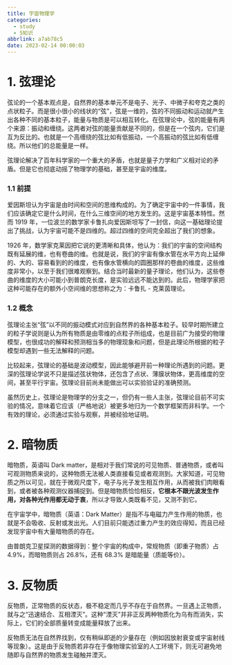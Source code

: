 ```yaml
---
title: 宇宙物理学
categories:
  - study
  - 5知识
abbrlink: a7ab78c5
date: 2023-02-14 00:00:03
---
```


# 1. 弦理论

弦论的一个基本观点是，自然界的基本单元不是电子、光子、中微子和夸克之类的点状粒子。而是很小很小的线状的“弦”，弦是一维的，弦的不同振动和运动就产生出各种不同的基本粒子，能量与物质是可以相互转化。在弦理论中，弦的能量有两个来源：振动和缠绕。这两者对弦的能量贡献是不同的，但是在一个弦内，它们是互为反比的。也就是一个高缠绕的弦比如有低振动，一个高振动的弦比如有低缠绕。所以他们的总能量是一样。

弦理论解决了百年科学家的一个重大的矛盾，也就是量子力学和广义相对论的矛盾。但是它也彻底动摇了物理学的基础，甚至是宇宙的维度。

### 1.1 前提

爱因斯坦认为宇宙是由时间和空间的思维构成的。为了确定宇宙中的一件事情，我们应该确定它是什么时间，在什么三维空间的地方发生的。这是宇宙基本特性。然而 1919 年，一位波兰的数学家卡鲁扎向爱因斯坦写了一封信，向这一基础理论提出了挑战，认为宇宙可能不是四维的。超过四维的空间完全超出了我们的想象。

1926 年，数学家克莱因把它说的更清晰和具体，他认为：我们的宇宙的空间结构既有延展的维，也有卷曲的维。也就是说，我们的宇宙有像水管在水平方向上延伸的、大的、容易看到的的维度，也有像水管横向的圆圈那样的卷曲的维度，这些维度非常小，以至于我们很难观察到。结合当时最新的量子理论，他们认为，这些卷曲的维度的大小可能小到普朗克长度，是实验远远不能达到的。此后，物理学家把这种可能存在的额外小空间维的思想称之为：卡鲁扎 - 克莱茵理论。

### 1.2 概念

弦理论主张“弦”以不同的振动模式对应到自然界的各种基本粒子。较早时期所建立的粒子学说则是认为所有物质是由零维的点粒子所组成，也是目前广为接受的物理模型，也很成功的解释和预测相当多的物理现象和问题，但是此理论所根据的粒子模型却遇到一些无法解释的问题。

比较起来，弦理论的基础是波动模型，因此能够避开前一种理论所遇到的问题。更深的弦理论学说不只是描述弦状物体，还包含了点状、薄膜状物体，更高维度的空间，甚至平行宇宙。弦理论目前尚未能做出可以实验验证的准确预测。

虽然历史上，弦理论是物理学的分支之一，但仍有一些人主张，弦理论目前不可实验的情况，意味着它应该（严格地说）被更多地归为一个数学框架而非科学。一个有效的理论，必须通过实验与观察，并被经验地证明。



# 2. 暗物质

暗物质，英语叫 Dark matter，是相对于我们常说的可见物质、普通物质，或者叫可观测物质来说的，这种物质无法被人类直接看见或者观测到。大家知道，可见物质之所以可见，就在于微观尺度下，电子与光子发生相互作用，从而被我们肉眼看到，或者被各种观测仪器捕捉到。但是暗物质恰恰相反，**它根本不跟光波发生作用，对各种光作用都无动于衷**，所以才导致人类既看不见，又测不到它。

在宇宙学中，暗物质（英语：Dark Matter）是指不与电磁力产生作用的物质，也就是不会吸收、反射或发出光。人们目前只能透过重力产生的效应得知，而且已经发现宇宙中有大量暗物质的存在。

由普朗克卫星探测的数据得到：整个宇宙的构成中，常规物质（即重子物质）占 4.9%，而暗物质则占 26.8%，还有 68.3% 是暗能量（质能等价）。



# 3. 反物质

反物质，正常物质的反状态，极不稳定而几乎不存在于自然界。一旦遇上正物质，就与之“迅速结合、互相湮灭”。这种“湮灭”并非正反两种物质化为乌有而消失，实际上，它们的全部质量转变成能量释放了出来。

反物质无法在自然界找到，仅有稍纵即逝的少量存在（例如因放射衰变或宇宙射线等现象）。这是由于反物质若非存在于像物理实验室的人工环境下，则无可避免地随即与自然界的物质发生碰触并湮灭。
